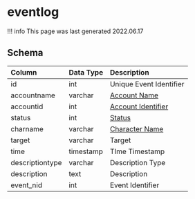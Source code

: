 # eventlog

!!! info
	This page was last generated 2022.06.17

## Schema

| Column | Data Type | Description |
| :--- | :--- | :--- |
| id | int | Unique Event Identifier |
| accountname | varchar | [Account Name](account.md) |
| accountid | int | [Account Identifier](account.md) |
| status | int | [Status](../../../../server/player/status-levels) |
| charname | varchar | [Character Name](character_data.md) |
| target | varchar | Target |
| time | timestamp | TIme Timestamp |
| descriptiontype | varchar | Description Type |
| description | text | Description |
| event_nid | int | Event Identifier |

